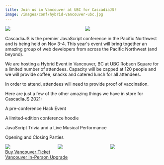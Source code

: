 ```yaml
---
title: Join us in Vancouver at UBC for CascadiaJS!
image: /images/conf/hybrid-vancouver-ubc.jpg
---
```

<div style="display:flex;margin-bottom:16px;">
    <div style="width:49%;margin-right:2%"><img src="/images/conf/hybrid-vancouver-ubc.jpg"/></div>
    <div style="width:49%"><img src="/images/conf/ubc-inside.jpg"/></div>
</div>
CascadiaJS is the premier JavaScript conference in the Pacific Northwest and is being held on Nov 3-4. This year's event will bring together an amazing group of web developers from across the Pacific Northwest (and beyond).

We are hosting a Hybrid Event in Vancouver, BC at UBC Robson Square for a limited number of attendees. Capacity will be capped at 120 people and we will provide coffee, snacks and catered lunch for all attendees.

<p class="highlight warning">In order to attend, attendees will need to provide proof of vaccination.</p>

Here are just a few of the other amazing things we have in store for CascadiaJS 2021:

<i class="fas fa-gamepad"></i> A pre-conference Hack Event

<i class="fas fa-gifts"></i> A limited-edition conference hoodie

<i class="fas fa-turntable"></i> JavaScript Trivia and a Live Musical Performance

<i class="fas fa-glass-cheers"></i> Opening and Closing Parties

<div style="display:flex">
    <div style="width:33%;margin-right:0.5%"><img src="/images/conf/cjs-party1.jpg"/></div>
    <div style="width:33%;margin-right:0.5%"><img src="/images/conf/cjs-party2.jpg"/></div>
    <div style="width:33%"><img src="/images/conf/cjs-party3.jpg"/></div>
</div>

<div class="cta"><a href="https://ti.to/event-loop/cascadiajs-2021">Buy Vancouver Ticket</a></div>

<div class="cta secondary"><a href="https://ti.to/event-loop/cascadiajs-2021/with/0ok59belchq" title="Seattle ticket upgrade">Vancouver In-Person Upgrade</a></div>

